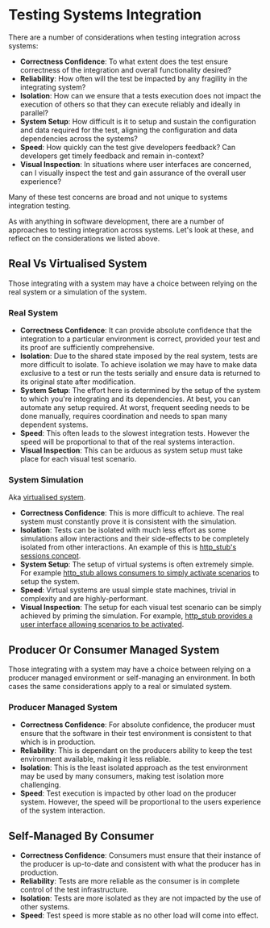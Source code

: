 # Testing Systems Integration

There are a number of considerations when testing integration across systems:
* __Correctness Confidence__: To what extent does the test ensure correctness of the integration and overall functionality desired?
* __Reliability__: How often will the test be impacted by any fragility in the integrating system?
* __Isolation__: How can we ensure that a tests execution does not impact the execution of others so that they can execute reliably and ideally in parallel?
* __System Setup__: How difficult is it to setup and sustain the configuration and data required for the test, aligning the configuration and data dependencies across the systems?
* __Speed__: How quickly can the test give developers feedback?  Can developers get timely feedback and remain in-context?
* __Visual Inspection__: In situations where user interfaces are concerned, can I visually inspect the test and gain assurance of the overall user experience?
 
Many of these test concerns are broad and not unique to systems integration testing.

As with anything in software development, there are a number of approaches to testing integration across systems.
Let's look at these, and reflect on the considerations we listed above.

## Real Vs Virtualised System

Those integrating with a system may have a choice between relying on the real system or a simulation of the system.

### Real System

* __Correctness Confidence__: It can provide absolute confidence that the integration to a particular environment is correct, provided your test and its proof are sufficiently comprehensive.
* __Isolation__: Due to the shared state imposed by the real system, tests are more difficult to isolate.  To achieve isolation we may have to make data exclusive to a test or run the tests serially and ensure data is returned to its original state after modification.
* __System Setup__: The effort here is determined by the setup of the system to which you're integrating and its dependencies.  At best, you can automate any setup required.  At worst, frequent seeding needs to be done manually, requires coordination and needs to span many dependent systems.
* __Speed__: This often leads to the slowest integration tests.  However the speed will be proportional to that of the real systems interaction.
* __Visual Inspection__: This can be arduous as system setup must take place for each visual test scenario.

### System Simulation

Aka [virtualised system](https://en.wikipedia.org/wiki/Virtualization).

* __Correctness Confidence__: This is more difficult to achieve.  The real system must constantly prove it is consistent with the simulation.
* __Isolation__: Tests can be isolated with much less effort as some simulations allow interactions and their side-effects to be completely isolated from other interactions.  An example of this is [http_stub's sessions concept](https://github.com/MYOB-Technology/http_stub/wiki/Stub%20Sessions).
* __System Setup__: The setup of virtual systems is often extremely simple.  For example [http_stub allows consumers to simply activate scenarios](https://github.com/MYOB-Technology/http_stub/wiki/Scenarios) to setup the system.
* __Speed__: Virtual systems are usual simple state machines, trivial in complexity and are highly-performant.
* __Visual Inspection__: The setup for each visual test scenario can be simply achieved by priming the simulation.  For example, [http_stub provides a user interface allowing scenarios to be activated](https://github.com/MYOB-Technology/http_stub/wiki/Diagnostic-Pages#listing-the-scenarios).

## Producer Or Consumer Managed System

Those integrating with a system may have a choice between relying on a producer managed environment or self-managing an environment.
In both cases the same considerations apply to a real or simulated system.

### Producer Managed System

* __Correctness Confidence__: For absolute confidence, the producer must ensure that the software in their test environment is consistent to that which is in production.
* __Reliability__: This is dependant on the producers ability to keep the test environment available, making it less reliable.
* __Isolation__: This is the least isolated approach as the test environment may be used by many consumers, making test isolation more challenging.
* __Speed__: Test execution is impacted by other load on the producer system.  However, the speed will be proportional to the users experience of the system interaction.

## Self-Managed By Consumer

* __Correctness Confidence__: Consumers must ensure that their instance of the producer is up-to-date and consistent with what the producer has in production.
* __Reliability__: Tests are more reliable as the consumer is in complete control of the test infrastructure.
* __Isolation__: Tests are more isolated as they are not impacted by the use of other systems.
* __Speed__: Test speed is more stable as no other load will come into effect.
